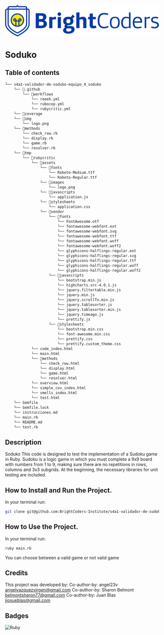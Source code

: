 ![BrightCoders Logo](img/logo.png)

# Soduko

## Table of contents

```
└── s4a1-validador-de-soduko-equipo_4_soduko
    └── 📁.github
        └── 📁workflows
            └── reeek.yml
            └── rubocop.yml
            └── rubycritic.yml
    └── 📁coverage
    └── 📁img
        └── logo.png
    └── 📁methods
        └── check_row.rb
        └── display.rb
        └── game.rb
        └── resolver.rb
    └── 📁tmp
        └── 📁rubycritic
            └── 📁assets
                └── 📁fonts
                    └── Roboto-Medium.ttf
                    └── Roboto-Regular.ttf
                └── 📁images
                    └── logo.png
                └── 📁javascripts
                    └── application.js
                └── 📁stylesheets
                    └── application.css
                └── 📁vendor
                    └── 📁fonts
                        └── FontAwesome.otf
                        └── fontawesome-webfont.eot
                        └── fontawesome-webfont.svg
                        └── fontawesome-webfont.ttf
                        └── fontawesome-webfont.woff
                        └── fontawesome-webfont.woff2
                        └── glyphicons-halflings-regular.eot
                        └── glyphicons-halflings-regular.svg
                        └── glyphicons-halflings-regular.ttf
                        └── glyphicons-halflings-regular.woff
                        └── glyphicons-halflings-regular.woff2
                    └── 📁javascripts
                        └── bootstrap.min.js
                        └── highcharts.src-4.0.1.js
                        └── jquery.filtertable.min.js
                        └── jquery.min.js
                        └── jquery.scrollTo.min.js
                        └── jquery.tablesorter.js
                        └── jquery.tablesorter.min.js
                        └── jquery.timeago.js
                        └── prettify.js
                    └── 📁stylesheets
                        └── bootstrap.min.css
                        └── font-awesome.min.css
                        └── prettify.css
                        └── prettify.custom_theme.css
            └── code_index.html
            └── main.html
            └── 📁methods
                └── check_row.html
                └── display.html
                └── game.html
                └── resolver.html
            └── overview.html
            └── simple_cov_index.html
            └── smells_index.html
            └── test.html
    └── Gemfile
    └── Gemfile.lock
    └── instrucciones.md
    └── main.rb
    └── README.md
    └── test.rb
```

## Description

Soduko
This code is designed to test the implementation of a Sudoku game in Ruby. Sudoku is a logic game in which you must complete a 9x9 board with numbers from 1 to 9, making sure there are no repetitions in rows, columns and 3x3 subgrids.
At the beginning, the necessary libraries for unit testing are included.

## How to Install and Run the Project.

In your terminal run:

```bash
git clone git@github.com:BrightCoders-Institute/s4a1-validador-de-sudoku-equipo_4_soduko.git
```

## How to Use the Project.

In your terminal run:

```bash
ruby main.rb
```

You can choose between a valid game or not valid game

## Credits

This project was developed by:
Co-author-by: angel23v <angelvazquezvirgen@gmail.com>
Co-author-by: Sharon Belmont <belmontsharon77@gmail.com>
Co-author-by: Juan Blas <jjosueblas@gmail.com>

## Badges

![Ruby](https://img.shields.io/badge/ruby-%23CC342D.svg?style=for-the-badge&logo=ruby&logoColor=white)
